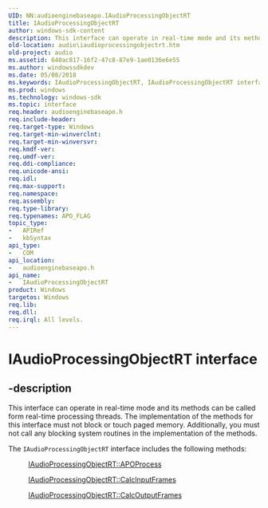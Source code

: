 ```yaml
---
UID: NN:audioenginebaseapo.IAudioProcessingObjectRT
title: IAudioProcessingObjectRT
author: windows-sdk-content
description: This interface can operate in real-time mode and its methods can be called form real-time processing threads.
old-location: audio\iaudioprocessingobjectrt.htm
old-project: audio
ms.assetid: 640ac817-16f2-47c8-87e9-1ae0136e6e55
ms.author: windowssdkdev
ms.date: 05/08/2018
ms.keywords: IAudioProcessingObjectRT, IAudioProcessingObjectRT interface [Audio Devices], IAudioProcessingObjectRT interface [Audio Devices],described, audio.iaudioprocessingobjectrt, audio_syseffects_r_843f0618-1708-4779-996d-7dc474a73bbf.xml, audioenginebaseapo/IAudioProcessingObjectRT
ms.prod: windows
ms.technology: windows-sdk
ms.topic: interface
req.header: audioenginebaseapo.h
req.include-header: 
req.target-type: Windows
req.target-min-winverclnt: 
req.target-min-winversvr: 
req.kmdf-ver: 
req.umdf-ver: 
req.ddi-compliance: 
req.unicode-ansi: 
req.idl: 
req.max-support: 
req.namespace: 
req.assembly: 
req.type-library: 
req.typenames: APO_FLAG
topic_type:
-	APIRef
-	kbSyntax
api_type:
-	COM
api_location:
-	audioenginebaseapo.h
api_name:
-	IAudioProcessingObjectRT
product: Windows
targetos: Windows
req.lib: 
req.dll: 
req.irql: All levels.
---
```


# IAudioProcessingObjectRT interface


## -description


This interface can operate in real-time mode and its methods can be called form real-time processing threads. The implementation of the methods for this interface must not block or touch paged memory. Additionally, you must not call any blocking system routines in the implementation of the methods.

The <code>IAudioProcessingObjectRT</code> interface includes the following methods:
<dl>
<dd>

<a href="https://msdn.microsoft.com/library/windows/hardware/ff536506">IAudioProcessingObjectRT::APOProcess</a>


</dd>
<dd>

<a href="https://msdn.microsoft.com/library/windows/hardware/ff536507">IAudioProcessingObjectRT::CalcInputFrames</a>


</dd>
<dd>

<a href="https://msdn.microsoft.com/library/windows/hardware/ff536508">IAudioProcessingObjectRT::CalcOutputFrames</a>


</dd>
</dl>
